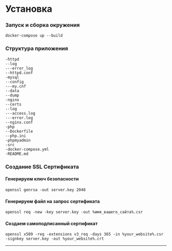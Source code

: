 
# Установка

### Запуск и сборка окружения
    docker-compose up --build

### Структура приложения
    -httpd
    --log
    ---error_log
    --httpd.conf
    -mysql
    --config
    ---my.cnf
    --data
    --dump
    -nginx
    --certs
    --log
    ---access.log
    ---error.log
    --nginx.conf
    -php
    --Dockerfile
    --php.ini
    -phpmyadmin
    -src
    -docker-compose.yml
    -README.md

### Создание SSL Сертификата

#### Генерируем ключ безопасности
    openssl genrsa -out server.key 2048
#### Генерируем файл на запрос сертификата
    openssl req -new -key server.key -out %имя_вашего_сайта%.csr
#### Создаем самоподписанный сертификат
    openssl x509 -req -extensions v3_req -days 365 -in %your_website%.csr -signkey server.key -out %your_website%.crt
***
